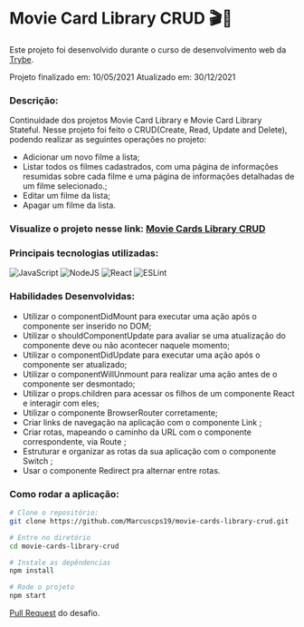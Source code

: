# Movie Card Library CRUD  :clapper::movie_camera:

Este projeto foi desenvolvido durante o curso de desenvolvimento web da [Trybe](https://www.betrybe.com/).

Projeto finalizado em: 10/05/2021
Atualizado em: 30/12/2021

### Descrição:
Continuidade dos projetos Movie Card Library e Movie Card Library Stateful.
Nesse projeto foi feito o CRUD(Create, Read, Update and Delete), podendo realizar as seguintes operações no projeto:
- Adicionar um novo filme a lista;
- Listar todos os filmes cadastrados, com uma página de informações resumidas sobre cada filme e uma página de informações detalhadas de um filme selecionado.;
- Editar um filme da lista;
- Apagar um filme da lista.

### Visualize o projeto nesse link: [Movie Cards Library CRUD](https://marcuscps19.github.io/movie-cards-library-crud/)

### Principais tecnologias utilizadas:
![JavaScript](https://img.shields.io/badge/javascript-%23323330.svg?style=for-the-badge&logo=javascript&logoColor=%23F7DF1E)
![NodeJS](https://img.shields.io/badge/node.js-6DA55F?style=for-the-badge&logo=node.js&logoColor=white)
![React](https://img.shields.io/badge/react-%2320232a.svg?style=for-the-badge&logo=react&logoColor=%2361DAFB)
![ESLint](https://img.shields.io/badge/ESLint-4B3263?style=for-the-badge&logo=eslint&logoColor=white)

### Habilidades Desenvolvidas: 

- Utilizar o componentDidMount para executar uma ação após o componente ser inserido no DOM;
- Utilizar o shouldComponentUpdate para avaliar se uma atualização do componente deve ou não acontecer naquele momento;
- Utilizar o componentDidUpdate para executar uma ação após o componente ser atualizado;
- Utilizar o componentWillUnmount para realizar uma ação antes de o componente ser desmontado;
- Utilizar o props.children para acessar os filhos de um componente React e interagir com eles;
- Utilizar o componente BrowserRouter corretamente;
- Criar links de navegação na aplicação com o componente Link ;
- Criar rotas, mapeando o caminho da URL com o componente correspondente, via Route ;
- Estruturar e organizar as rotas da sua aplicação com o componente Switch ;
- Usar o componente Redirect pra alternar entre rotas.

### Como rodar a aplicação:

```bash
# Clone o repositório:
git clone https://github.com/Marcuscps19/movie-cards-library-crud.git

# Entre no diretório
cd movie-cards-library-crud

# Instale as depêndencias
npm install

# Rode o projeto
npm start
```

[Pull Request](https://github.com/tryber/sd-010-a-project-movie-card-library-crud/pull/79) do desafio.
